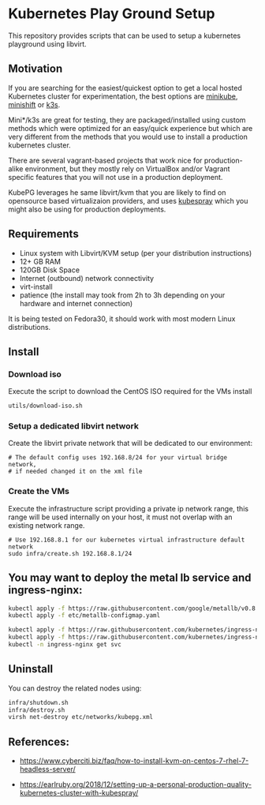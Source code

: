# Kubernetes Play Ground Setup 

This repository provides scripts that can be used to setup a kubernetes playground using libvirt.

## Motivation

If you are searching for the easiest/quickest option to get a local hosted Kubernetes cluster for experimentation, the best options are [minikube](https://kubernetes.io/docs/tasks/tools/install-minikube/), [minishift](https://docs.okd.io/latest/minishift/getting-started/installing.html) or [k3s](https://k3s.io/). 

Mini*/k3s are great for testing, they are packaged/installed using custom methods which were optimized for an easy/quick experience but which are very different from the methods that you would use to install a production kubernetes cluster.

There are several vagrant-based projects that work nice for production-alike environment, but they mostly rely on VirtualBox and/or Vagrant specific features that you will not use in a production deployment.

KubePG leverages he same libvirt/kvm that you are likely to find on opensource based virtualizaion providers, and uses [kubespray](https://github.com/kubernetes-sigs/kubespray) which you might also be using for production deployments.


## Requirements

- Linux system with Libvirt/KVM setup (per your distribution instructions)
- 12+ GB RAM
- 120GB Disk Space
- Internet (outbound) network connectivity
- virt-install
- patience (the install may took from 2h to 3h depending on your hardware and internet connection)


It is being tested on Fedora30, it should work with most modern Linux distributions.

## Install


### Download iso
Execute the script to download the CentOS ISO required for the VMs install

```sh
utils/download-iso.sh
```

### Setup a dedicated libvirt network
Create the libvirt private network that will be dedicated to our environment:
 ```
# The default config uses 192.168.8/24 for your virtual bridge network, 
# if needed changed it on the xml file

```

### Create the VMs

Execute the infrastructure script providing a private ip network range, this range will be used internally on your host, it must not overlap with an existing network range.

```
# Use 192.168.8.1 for our kubernetes virtual infrastructure default network
sudo infra/create.sh 192.168.8.1/24
```

## You may want to deploy the metal lb service and ingress-nginx:

```bash
kubectl apply -f https://raw.githubusercontent.com/google/metallb/v0.8.1/manifests/metallb.yaml
kubectl apply -f etc/metallb-configmap.yaml

kubectl apply -f https://raw.githubusercontent.com/kubernetes/ingress-nginx/master/deploy/static/mandatory.yaml
kubectl apply -f https://raw.githubusercontent.com/kubernetes/ingress-nginx/master/deploy/static/provider/cloud-generic.yaml
kubectl -n ingress-nginx get svc
```

## Uninstall

You can destroy the related nodes using:
```sh
infra/shutdown.sh
infra/destroy.sh
virsh net-destroy etc/networks/kubepg.xml
```
###


## References:

- https://www.cyberciti.biz/faq/how-to-install-kvm-on-centos-7-rhel-7-headless-server/

- https://earlruby.org/2018/12/setting-up-a-personal-production-quality-kubernetes-cluster-with-kubespray/

